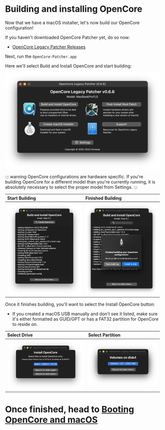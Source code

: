 # Building and installing OpenCore

Now that we have a macOS installer, let's now build our OpenCore configuration!

If you haven't downloaded OpenCore Patcher yet, do so now:

* [OpenCore Legacy Patcher Releases](https://github.com/dortania/Opencore-Legacy-Patcher/releases)

Next, run the `OpenCore-Patcher.app`

Here we'll select Build and Install OpenCore and start building:


<div align="center">
             <img src="./images/OCLP-GUI-Main-Menu.png" alt="OCLP GUI Main Menu" width="800" />
</div>

::: warning
OpenCore configurations are hardware specific.
If you're building OpenCore for a different model than you're currently running, it is absolutely necessary to select the proper model from Settings.
:::


| Start Building | Finished Building |
| :--- | :--- |
| ![](./images/OCLP-GUI-Build-Start.png) | ![OCLP GUI Build Finished](./images/OCLP-GUI-Build-Finished.png) |

Once it finishes building, you'll want to select the Install OpenCore button:

* If you created a macOS USB manually and don't see it listed, make sure it's either formatted as GUID/GPT or has a FAT32 partition for OpenCore to reside on.


| Select Drive | Select Partition |
| :--- | :--- |
| ![](./images/OCLP-GUI-EFI-Select-Disk.png) | ![](./images/OCLP-GUI-EFI-Select-Partition.png) |

# Once finished, head to [Booting OpenCore and macOS](./BOOT.md)
